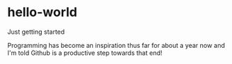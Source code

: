 # hello-world
Just getting started

Programming has become an inspiration thus far for about a year now and I'm told Github is a productive step towards that end!
